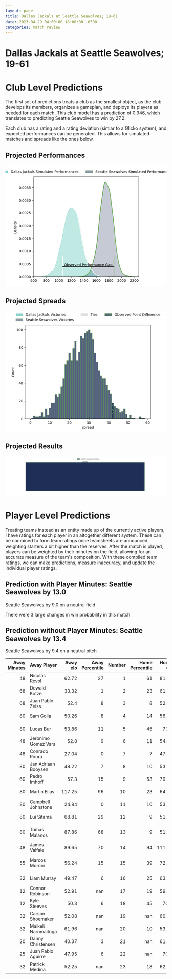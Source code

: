 ```yaml
---  
layout: page  
title: Dallas Jackals at Seattle Seawolves; 19-61  
date: 2023-04-29 04:00:00 18:00:00 -0500  
categories: match review  
---
```

# Dallas Jackals at Seattle Seawolves; 19-61

# Club Level Predictions


The first set of predictions treats a club as the smallest object, as the club develops its members, organizes a gameplan, and deploys its players as needed for each match. This club model has a prediction of 0.946, which translates to predicting Seattle Seawolves to win by 27.2.

Each club has a rating and a rating deviation (simiar to a Glicko system), and expected performances can be generated. This allows for simulated matches and spreads like the ones below.
## Projected Performances


![Projected Performances](plots/performances_2023-04-29-SeattleSeawolves-DallasJackals.png)
## Projected Spreads


![Projected Spreads](plots/spreads_2023-04-29-SeattleSeawolves-DallasJackals.png)
## Projected Results


![Projected Results](plots/resultbar_2023-04-29-SeattleSeawolves-DallasJackals.png)
# Player Level Predictions


Treating teams instead as an entity made up of the currently active players, I have ratings for each player in an altogether different system. These can be combined to form team ratings once teamsheets are announced, weighting starters a bit higher than the reserves. After the match is played, players can be weighted by their minutes on the field, allowing for an accurate measure of the team's composition. With these compiled team ratings, we can make predictions, measure inaccuracy, and update the individual player ratings.
## Prediction with Player Minutes: Seattle Seawolves by 13.0


Seattle Seawolves by 9.0 on a neutral field

There were 3 large changes in win probability in this match
## Prediction without Player Minutes: Seattle Seawolves by 13.4


Seattle Seawolves by 9.4 on a neutral pitch



|   Away Minutes | Away Player         |   Away elo |   Away Percentile |   Number |   Home Percentile |   Home elo | Home Player          |   Home Minutes |
|---------------:|:--------------------|-----------:|------------------:|---------:|------------------:|-----------:|:---------------------|---------------:|
|             48 | Nicolas Revol       |      62.72 |                27 |        1 |                61 |      81.49 | Jake Turnbull        |             51 |
|             68 | Dewald Kotze        |      33.32 |                 1 |        2 |                23 |      61.21 | Peter Malcolm        |             55 |
|             68 | Juan Pablo Zeiss    |      52.4  |                 8 |        3 |                 8 |      52.57 | Sam Matenga          |             51 |
|             80 | Sam Golla           |      50.26 |                 8 |        4 |                14 |      56.48 | Ben Landry           |             66 |
|             80 | Lucas Bur           |      53.86 |                11 |        5 |                45 |      73.5  | Taylor Krumrei       |             51 |
|             48 | Jeronimo Gomez Vara |      52.8  |                 9 |        6 |                11 |      54.18 | Charles Elton        |             80 |
|             48 | Conrado Roura       |      27.04 |                 0 |        7 |                 7 |      47.88 | Ronan Foley          |             80 |
|             80 | Jan Adriaan Booysen |      48.22 |                 7 |        8 |                10 |      53.62 | Riekert Hattingh     |             48 |
|             60 | Pedro Imhoff        |      57.3  |                15 |        9 |                53 |      79.02 | JP Smith             |             60 |
|             80 | Martin Elias        |     117.25 |                96 |       10 |                23 |      64.49 | Jordan Chait         |             80 |
|             80 | Campbell Johnstone  |      24.84 |                 0 |       11 |                10 |      53.01 | Martin Iosefo        |             80 |
|             80 | Lui Sitama          |      68.81 |                29 |       12 |                 9 |      51.76 | AJ Alatimu           |             80 |
|             80 | Tomas Malanos       |      87.86 |                68 |       13 |                 9 |      51.13 | Daniel David Kriel   |             60 |
|             48 | James Vaifale       |      89.65 |                70 |       14 |                94 |     111.94 | Lauina Futi          |             80 |
|             55 | Marcos Moroni       |      56.24 |                15 |       15 |                39 |      72.55 | Adriaan John Carelse |             80 |
|             32 | Liam Murray         |      49.47 |                 6 |       16 |                25 |      63.98 | Mzamo Majola         |             29 |
|             12 | Connor Robinson     |      52.91 |               nan |       17 |                19 |      59.34 | James Malcolm        |             25 |
|             12 | Kyle Steeves        |      50.3  |                 6 |       18 |                45 |      70.9  | Mason Pedersen       |             29 |
|             32 | Carson Shoemaker    |      52.08 |               nan |       19 |               nan |      60.13 | Isaia Lotawa         |             14 |
|             32 | Maikeli Naromaitoga |      61.96 |               nan |       20 |                10 |      53.31 | Nakai Penny          |             29 |
|             20 | Danny Christensen   |      40.37 |                 3 |       21 |               nan |      61.23 | Andrew Durutalo      |             32 |
|             25 | Juan Pablo Aguirre  |      47.95 |                 6 |       22 |               nan |      70.8  | Karl Keane           |             20 |
|             32 | Patrick Medina      |      52.25 |               nan |       23 |                18 |      62.37 | Tevita Lopeti        |             20 |

